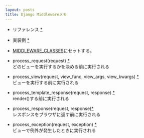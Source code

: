 ```yaml
---
layout: posts
title: Django Middlewareメモ
---
```

* リファレンス [*](https://docs.djangoproject.com/en/stable/topics/http/middleware/)
  
* 実装例  [*](https://docs.djangoproject.com/en/stable/ref/middleware/)   
  
* [MIDDLEWARE_CLASSES](https://docs.djangoproject.com/en/stable/ref/settings/#std:setting-MIDDLEWARE_CLASSES)にセットする。
  
* process_request(request) [*](https://docs.djangoproject.com/en/1.8/topics/http/middleware/#process_request)  
どのビューを実行するかを決める前に実行される  

* process_view(request, view_func, view_args, view_kwargs) [*](https://docs.djangoproject.com/en/1.8/topics/http/middleware/#process_view)   
ビューを実行する前に実行される     

* process_template_response(request, response) [*](https://docs.djangoproject.com/en/1.8/topics/http/middleware/#process_template_response)    
render()する前に実行される     

* process_response(request, response)[*](https://docs.djangoproject.com/en/1.8/topics/http/middleware/#process_response)    
レスポンスをブラウザに返す前に実行される    

* process_exception(request, exception) [*](https://docs.djangoproject.com/en/1.8/topics/http/middleware/#process-exception)  
ビューで例外が発生したときに実行される     
